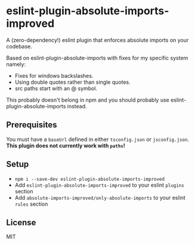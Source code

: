 # eslint-plugin-absolute-imports-improved

A (zero-dependency!) eslint plugin that enforces absolute imports on your codebase.

Based on eslint-plugin-absolute-imports with fixes for my specific system namely:
 - Fixes for windows backslashes.
 - Using double quotes rather than single quotes.
 - src paths start with an @ symbol.
 
This probably doesn't belong in npm and you should probably use eslint-plugin-absolute-imports instead.

## Prerequisites

You must have a `baseUrl` defined in either `tsconfig.json` or `jsconfig.json`. **This plugin does not currently work with `paths`!**

## Setup

- `npm i --save-dev eslint-plugin-absolute-imports-improved`
- Add `eslint-plugin-absolute-imports-improved` to your eslint `plugins` section
- Add `absolute-imports-improved/only-absolute-imports` to your eslint `rules` section

## License

MIT
